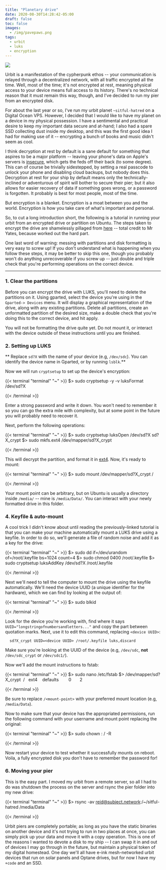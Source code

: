 ```yaml
---
title: "Planetary drive"
date: 2020-08-30T14:28:42-05:00
draft: false
toc: false
images:
  - /img/pavepaws.png
tags: 
  - urbit
  - luks
  - encryption
---
```


[![](/img/pavepaws.png)]()

Urbit is a manifestation of the cypherpunk ethos -- your communication is relayed through a decentralized network, with all traffic encrypted all the time. Well, most of the time; it's not encrypted at rest, meaning physical access to your device means full access to its history. There's no technical reason that it must remain this way, though, and I've decided to run my pier from an encrypted disk.

For about the last year or so, I've run my urbit planet `~sitful-hatred` on a Digital Ocean VPS. However, I decided that I would like to have my planet on a device in my physical possession. I have a sentimental and practical desire to keep my important data secure and at-hand; I also had a spare SSD collecting dust inside my desktop, and this was the first good idea I had for making use of it -- encrypting a bunch of books and music didn't seem as cool.

I think decryption at rest by default is a sane default for something that aspires to be a major platform -- leaving your phone's data on Apple's servers is [insecure](https://www.engadget.com/2020-01-21-apple-dropped-plan-for-encrypted-icloud-backups.html), which gets the feds off their back (to some degree). This can of course be trivially sidestepped, by setting a real passcode to unlock your phone and disabling cloud backups, but nobody does this. Decryption at rest for your ship by default means only the technically-inclined or adventurous of spirit will bother to secure their pier; but it also allows for easier recovery of data if something goes wrong, or a password is forgotten. It probably is best for most people, most of the time.

But encryption is a blanket. Encryption is a moat between you and the world. Encryption is how you take care of what's important and personal. 

So, to cut a long introduction short, the following is a tutorial in running your urbit from an encrypted drive or partition on Ubuntu. The steps taken to encrypt the drive are shamelessly pillaged from [here](https://davidyat.es/2015/04/03/encrypting-a-second-hard-drive-on-ubuntu-14-10-post-install/) -- total credit to Mr Yates, because worked out the hard part.

One last word of warning: messing with partitions and disk formatting is very easy to screw up! If you don't understand what is happening when you follow these steps, it may be better to skip this one, though you probably won't do anything unrecoverable if you screw up -- just double and triple check that you're performing operations on the correct device.

---

### 1. Clear the partitions

Before you can encrypt the drive with LUKS, you'll need to delete the partitions on it. Using gparted, select the device you're using in the `Gparted-> Devices` menu. It will display a graphical representation of the drive, along with any existing partitions. Delete all partitions, create an unformatted partition of the desired size, make a double check that you're doing this to the correct device, and hit apply.

You will not be formatting the drive quite yet. Do not mount it, or interact with the device outside of these instructions until you are finished.

### 2. Setting up LUKS

** Replace `sd?X` with the name of your device (e.g, `/dev/sdc`). You can identify the device name in Gparted, or by running `lsblk`.**

Now we will run `cryptsetup` to set up the device's encryption:

{{< terminal "terminal" "~" >}}
$> sudo cryptsetup -y -v luksFormat /dev/sd?X
 

{{< /terminal >}}

Enter a strong password and write it down. You won't need to remember it so you can go the extra mile with complexity, but at some point in the future you will probably need to recover it. 

Next, perform the following operations:

{{< terminal "terminal" "~" >}}
$> sudo cryptsetup luksOpen /dev/sd?X sd?X_crypt
$> sudo mkfs.ext4 /dev/mapper/sd?X_crypt
 

{{< /terminal >}}

This will decrypt the partition, and format it in [ext4](https://www.wikiwand.com/en/Ext4). Now, it's ready to mount:

{{< terminal "terminal" "~" >}}
$> sudo mount /dev/mapper/sd?X_crypt /<mount-point>
 

{{< /terminal >}}

Your mount point can be arbitrary, but on Ubuntu is usually a directory inside `/media/` -- mine is `/media/Data/`. You can interact with your newly formatted drive in this folder.

### 4. Keyfile & auto-mount

A cool trick I didn't know about until reading the previously-linked tutorial is that you can make your machine automatically mount a LUKS drive using a keyfile. In order to do so, we'll generate a file of random noise and add it as a key for the drive:

{{< terminal "terminal" "~" >}}
$> sudo dd if=/dev/urandom of=/root/.keyfile bs=1024 count=4
$> sudo chmod 0400 /root/.keyfile
$> sudo cryptsetup luksAddKey /dev/sd?X /root/.keyfile
 

{{< /terminal >}}

Next we'll need to tell the computer to mount the drive using the keyfile automatically. We'll need the device UUID (a unique identifier for the hardware), which we can find by looking at the output of:

{{< terminal "terminal" "~" >}}
$> sudo blkid
 

{{< /terminal >}}

Look for the device you're working with, find where it says `UUID="longstringofnumbersandletters..."` and copy the part between quotation marks. Next, use it to edit this command, replacing `<device UUID>`: 

```
  sd?X_crypt UUID=<device UUID> /root/.keyfile luks,discard
```

Make sure you're looking at the UUID of the device (e.g, `/dev/sdc`, **not** `/dev/sdc_crypt` or `/dev/sdc1/`).

Now we'll add the mount instructions to fstab: 

{{< terminal "terminal" "~" >}}
$> sudo nano /etc/fstab
$> /dev/mapper/sd?X_crypt  /<mount-point>   ext4    defaults        0       2
 

{{< /terminal >}}

Be sure to replace `/<mount-point>` with your preferred mount location (e.g, `/media/Data`). 

Now to make sure that your device has the appropriated permissions, run the following command with your username and mount point replacing the original:

{{< terminal "terminal" "~" >}}
$> sudo chown <user>:<user> /<mount-point> -R
 

{{< /terminal >}}

Now restart your device to test whether it successfully mounts on reboot. Voila, a fully encrypted disk you don't have to remember the password for!

### 6. Moving your pier

This is the easy part. I moved my urbit from a remote server, so all I had to do was shutdown the process on the server and rsync the pier folder into my new drive: 

{{< terminal "terminal" "~" >}}
$> rsync -av reid@subject.network:/~/sitful-hatred /media/Data
 

{{< /terminal >}}

Urbit piers are completely portable; as long as you have the static binaries on another device and it's not trying to run in two places at once, you can simply pick up your data and move it with a copy operation. This is one of the reasons I wanted to devote a disk to my ship -- I can swap it in and out of devices I may go through in the future, but maintain a physical token of my digital homestead. One day we'll all have e-ink mesh-networked urbit devices that run on solar panels and Optane drives, but for now I have my `+code` and an SSD.
